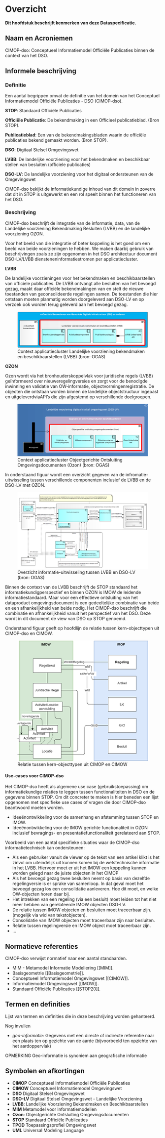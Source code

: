 # Overzicht


**Dit hoofdstuk beschrijft kenmerken van deze Dataspecificatie.**

## Naam en Acroniemen

CIMOP-dso: Conceptueel Informatiemodel Officiële Publicaties binnen de context van het DSO.

## Informele beschrijving

### Definitie

Een aantal begrippen omvat de definitie van het domein van het Conceptuel Informatiemodel Officiële Publicaties - DSO (CIMOP-dso).

**STOP**: Standaard Officiële Publicaties

**Officiële Publicatie**: De bekendmaking in een Officieel publicatieblad. (Bron STOP).

**Publicatieblad**: Een van de bekendmakingsbladen waarin de officiële publicaties bekend gemaakt worden. (Bron STOP).

**DSO**: Digitaal Stelsel Omgevingswet

**LVBB**: De landelijke voorziening voor het bekendmaken en beschikbaar stellen van besluiten (officiele publicaties)

**DSO-LV**: De landelijke voorziening voor het digitaal ondersteunen van de Omgevingswet

CIMOP-dso bekijkt de informatiekundige inhoud van dit domein in zoverre dat dit in STOP is uitgewerkt en een rol speelt binnen het functioneren van het DSO.

### Beschrijving

CIMOP-dso beschrijft de integratie van de informatie, data, van de Landelijke voorziening Bekendmaking Besluiten (LVBB) en de landelijke voorziening OZON.

Voor het beeld van die integratie of beter koppeling is het goed om een beeld van beide voorzieningen te hebben. We maken daarbij gebruik van beschrijvingen zoals ze zijn opgenomen in het DSO architectuur document DSO-LV/LVBB diensteneninformatiestromen per applicatiecluster.

**LVBB**

De landelijke voorzieningen voor het bekendmaken en beschikbaarstellen van officiele publicaties. De LVBB ontvangt alle besluiten van het bevoegd gezag, maakt daar officiële bekendmakingen van en stelt de nieuwe toestanden van geconsolideerde regelingen samen. De toestanden die hier ontstaan moeten planmatig worden doorgeleverd aan DSO-LV en op verzoek ook worden terug geleverd aan het bevoegd gezag.

<figure id="Figuur_1">
<img src="media/LVBB-architectuur.png" alt="">
<figcaption>Context applicatiecluster Landelijke voorziening bekendmaken en beschikbaarstellen (LVBB) (bron: OGAS)</figcaption>
</figure>

**OZON**

Ozon wordt via het bronhouderskoppelvlak voor juridische regels (LVBB) geïnformeerd over nieuweregelingversies en zorgt voor de benodigde inwinning en validatie van OW-informatie, objectvormingenregistratie. De objecten die ontstaan worden binnen de landelijke objectstructuur ingepast en uitgeleverdviaAPI’s die zijn afgestemd op verschillende doelgroepen.

<figure id="Figuur_2">
<img src="media/OZON-architectuur.png" alt="">
<figcaption>Context applicatiecluster Objectgerichte Ontsluiting Omgevingsdocumenten (Ozon) (bron: OGAS)</figcaption>
</figure>

In onderstaand figuur wordt een overzicht gegeven van de infromatie-uitwisseling tussen verschillende componenten inclusief de LVBB en de DSO-LV met OZON.

<figure id="Figuur_3">
<img src="media/Informatieuitwisseling LVBB-DSO-LV.png" alt="">
<figcaption>Overzicht informatie-uitwisseling tussen LVBB en DSO-LV (bron: OGAS)</figcaption>
</figure>

Binnen de context van de LVBB beschrijft de STOP standaard het informatiekundigperspectief en binnen OZON is IMOW de leidende informatiestandaard. Maar voor een effectieve ontsluiting van het dataproduct omgevingsdocument is een gedeeltelijke combinatie van beide en een afhankelijkheid van beide nodig. Het CIMOP-dso beschrijft die combinatie en afhankelijkheid vanuit het perspectief van het DSO. Deze wordt in dit document de view van DSO op STOP genoemd.

Onderstaand figuur geeft op hoofdlijn de relatie tussen kern-objecttypen uit CIMOP-dso en CIMOW.

<figure id="Figuur_4">
<img src="media/DSO-IMOW-IMOP-standaardkoppelingen-Standaarden en samenhang.png" alt="">
<figcaption>Relatie tussen kern-objecttypen uit CIMOP en CIMOW</figcaption>
</figure>

#### Use-cases voor CIMOP-dso

Het CIMOP-dso heeft als algemene use case (gebruikstoepassing) om informatiekundige relaties te leggen tussen functionaliteiten in DSO en de gegevens binnen STOP. Om dit concreter te maken is hier beneden een lijst opgenomen met specifieke use cases of vragen die door CIMOP-dso beantwoord moeten worden.

- Ideeënontwikkeling voor de samenhang en afstemming tussen STOP en IMOW.
- Ideeënontwikkeling voor de IMOW gerichte functionaliteit in OZON inclusief bevragings- en presentatiefunctionaliteit gerelateerd aan STOP.

Voorbeeld van een aantal specifieke situaties waar de CIMOP-dso informatietechnisch kan ondersteunen:
- Als een gebruiker vanuit de viewer op de tekst van een artikel klikt is het zinvol om uiteindelijk uit kunnen komen bij de wetstechnische informatie in het LVBB. Hiervoor moet er uit het IMOW een koppeling kunnen worden gelegd naar de juiste objecten in het CIMOP 
- Als het bevoegd gezag twee besluiten neemt op basis van dezelfde regelingversie is er sprake van samenloop. In dat geval moet het bevoegd gezag los een consolidatie aanleveren. Hoe dit moet, en welke OW-objecten horen daar bij.
- Het intrekken van een regeling (via een besluit) moet leiden tot het niet meer hebben van gerelateerde IMOW objecten DSO-LV.
- De relatie tussen IMOW objecten en besluiten moet traceerbaar zijn. (mogelijk via wid van tekstobjecten).
- Consolidatie van IMOW objecten moet traceerbaar zijn naar besluiten.
- Relatie tussen regelingversie en IMOW object moet traceerbaar zijn.
- ...


## Normatieve referenties

CIMOP-dso verwijst normatief naar een aantal standaarden.

 - MIM - Metamodel Informatie Modellering [[MIM]].
 - Basisgeometrie [[Basisgeometrie]].
 - Conceptueel Informatiemodel Omgevingswet [[CIMOW]].
 - Informatiemodel Omgevingswet [[IMOW]].
 - Standaard Officiële Publicaties [[STOP20]].

## Termen en definities

Lijst van termen en definities die in deze beschrijving worden gehanteerd.

<aside class="note">
Nog invullen
</aside>

 - <dfn>geo-informatie</dfn>: Gegevens met een directe of indirecte referentie naar een plaats ten op gezichte
van de aarde (bijvoorbeeld ten opzichte van het aardoppervlak)

OPMERKING Geo-informatie is synoniem aan geografische informatie

## Symbolen en afkortingen

- **CIMOP** Conceptueel Informatiemodel Officiële Publicaties
- **CIMOW** Conceptueel Informatiemodel Omgevingswet
- **DSO** Digitaal Stelsel Omgevingswet
- **DSO-LV** Digitaal Stelsel Omgevingswet - Landelijke Voorziening
- **LVBB**: Landelijke Voorziening Bekendmaken en Beschikbaarstellen
- **MIM** Metamodel voor Informatiemodellen
- **Ozon**: Objectgerichte Ontsluiting Omgevingsdocumenten
- **STOP** Standaard Officiële Publicaties
- **TPOD** Toepassingsprofiel Omgevingswet
- **UML** Universal Modeling Language

